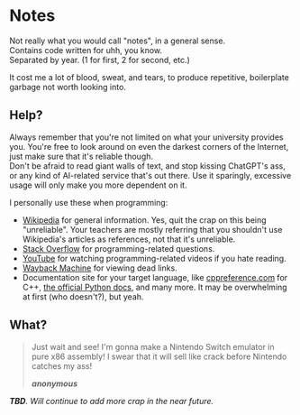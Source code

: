 # Notes
Not really what you would call "notes", in a general sense.  
Contains code written for uhh, you know.  
Separated by year. (1 for first, 2 for second, etc.)  

It cost me a lot of blood, sweat, and tears, to produce repetitive, boilerplate garbage not worth looking into.

## Help?
Always remember that you're not limited on what your university provides you. You're free to look around on even the darkest corners of the Internet, just make sure that it's reliable though.  
Don't be afraid to read giant walls of text, and stop kissing ChatGPT's ass, or any kind of AI-related service that's out there. Use it sparingly, excessive usage will only make you more dependent on it.

I personally use these when programming:
* [Wikipedia](https://en.wikipedia.org) for general information. Yes, quit the crap on this being "unreliable". Your teachers are mostly referring that you shouldn't use Wikipedia's articles as references, not that it's unreliable.
* [Stack Overflow](https://stackoverflow.com) for programming-related questions.
* [YouTube](https://www.youtube.com) for watching programming-related videos if you hate reading.
* [Wayback Machine](https://web.archive.org) for viewing dead links.
* Documentation site for your target language, like [cppreference.com](https://en.cppreference.com) for C++, [the official Python docs](https://docs.python.org), and many more. It may be overwhelming at first (who doesn't?), but yeah.

## What?
> Just wait and see! I'm gonna make a Nintendo Switch emulator in pure x86 assembly! I swear that it will sell like crack before Nintendo catches my ass!  
>
> ***anonymous***

***TBD**. Will continue to add more crap in the near future.*